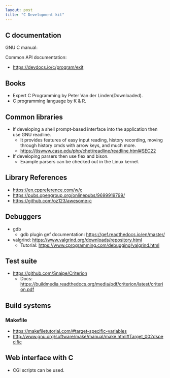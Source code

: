```yaml
---
layout: post
title: "C Development kit"
---
```


## C documentation

GNU C manual: [](https://www.gnu.org/software/gnu-c-manual/gnu-c-manual.pdf)

Common API documentation:
- https://devdocs.io/c/program/exit

## Books

- Expert C Programming by Peter Van der Linden(Downloaded).
- C programming language by K & R.

## Common libraries

- If developing a shell prompt-based interface into the application then use GNU
  readline.
	- It provides features of easy input reading, history recording, moving
	  through history cmds with arrow keys, and much more.
	- https://tiswww.case.edu/php/chet/readline/readline.html#SEC22
- If developing parsers then use flex and bison.
	- Example parsers can be checked out in the Linux kernel.

## Library References

- https://en.cppreference.com/w/c
- https://pubs.opengroup.org/onlinepubs/9699919799/
- https://github.com/oz123/awesome-c

## Debuggers

- gdb
	- gdb plugin gef documentation: https://gef.readthedocs.io/en/master/
- valgrind: https://www.valgrind.org/downloads/repository.html
	- Tutorial: https://www.cprogramming.com/debugging/valgrind.html

## Test suite
- https://github.com/Snaipe/Criterion
	- Docs:
	  https://buildmedia.readthedocs.org/media/pdf/criterion/latest/criterion.pdf

## Build systems

### Makefile

- https://makefiletutorial.com/#target-specific-variables
- http://www.gnu.org/software/make/manual/make.html#Target_002dspecific


## Web interface with C

- CGI scripts can be used.
